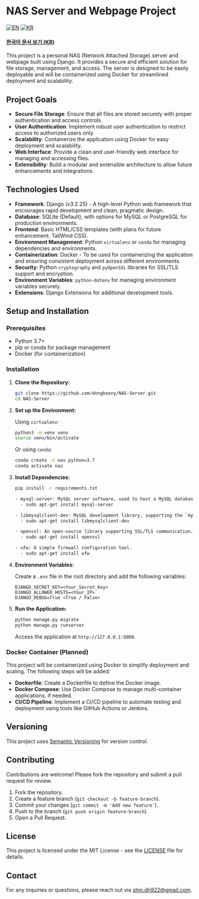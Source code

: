 # NAS Server and Webpage Project

[![EN](https://img.shields.io/badge/lang-en-blue.svg)](README.en.md) 
[![KR](https://img.shields.io/badge/lang-kr-red.svg)](README.md)

#### [한국어 문서 보기 (KR)](README.md)

This project is a personal NAS (Network Attached Storage) server and webpage built using Django. It provides a secure and efficient solution for file storage, management, and access. The server is designed to be easily deployable and will be containerized using Docker for streamlined deployment and scalability.

## Project Goals

- **Secure File Storage**: Ensure that all files are stored securely with proper authentication and access controls.
- **User Authentication**: Implement robust user authentication to restrict access to authorized users only.
- **Scalability**: Containerize the application using Docker for easy deployment and scalability.
- **Web Interface**: Provide a clean and user-friendly web interface for managing and accessing files.
- **Extensibility**: Build a modular and extensible architecture to allow future enhancements and integrations.

## Technologies Used

- **Framework**: Django (v3.2.25) - A high-level Python web framework that encourages rapid development and clean, pragmatic design.
- **Database**: SQLite (Default), with options for MySQL or PostgreSQL for production environments.
- **Frontend**: Basic HTML/CSS templates (with plans for future enhancement. TailWind CSS).
- **Environment Management**: Python `virtualenv` or `conda` for managing dependencies and environments.
- **Containerization**: Docker - To be used for containerizing the application and ensuring consistent deployment across different environments.
- **Security**: Python `cryptography` and `pyOpenSSL` libraries for SSL/TLS support and encryption.
- **Environment Variables**: `python-dotenv` for managing environment variables securely.
- **Extensions**: Django Extensions for additional development tools.

## Setup and Installation

### Prerequisites

- Python 3.7+
- pip or conda for package management
- Docker (for containerization)

### Installation

1. **Clone the Repository:**

    ```bash
    git clone https://github.com/dongkoony/NAS-Server.git
    cd NAS-Server
    ```

2. **Set up the Environment:**

    Using `virtualenv`:

    ```bash
    python3 -m venv venv
    source venv/bin/activate
    ```

    Or using `conda`:

    ```bash
    conda create -n nas python=3.7
    conda activate nas
    ```

3. **Install Dependencies:**

    ```bash
    pip install -r requirements.txt
    ```
    ```bash
    - mysql-server: MySQL server software, used to host a MySQL database server.
      - sudo apt-get install mysql-server
    
    - libmysqlclient-dev: MySQL development library, supporting the `mysqlclient` Python package for communication with the MySQL server.
      - sudo apt-get install libmysqlclient-dev
    
    - openssl: An open-source library supporting SSL/TLS communication.
      - sudo apt-get install openssl
    
    - ufw: A simple firewall configuration tool.
      - sudo apt-get install ufw
    ```
    
4. **Environment Variables:**

    Create a `.env` file in the root directory and add the following variables:

    ```plaintext
    DJANGO_SECRET_KEY=<Your_Secret_Key>
    DJANGO_ALLOWED_HOSTS=<Your_IP>
    DJANGO_DEBUG=True <True / False>
    ```

5. **Run the Application:**

    ```bash
    python manage.py migrate
    python manage.py runserver
    ```

    Access the application at `http://127.0.0.1:8000`.

### Docker Container (Planned)

This project will be containerized using Docker to simplify deployment and scaling. The following steps will be added:

- **Dockerfile**: Create a Dockerfile to define the Docker image.
- **Docker Compose**: Use Docker Compose to manage multi-container applications, if needed.
- **CI/CD Pipeline**: Implement a CI/CD pipeline to automate testing and deployment using tools like GitHub Actions or Jenkins.

## Versioning

This project uses [Semantic Versioning](https://semver.org/) for version control. 

## Contributing

Contributions are welcome! Please fork the repository and submit a pull request for review.

1. Fork the repository.
2. Create a feature branch (`git checkout -b feature-branch`).
3. Commit your changes (`git commit -m 'Add new feature'`).
4. Push to the branch (`git push origin feature-branch`).
5. Open a Pull Request.

## License

This project is licensed under the MIT License - see the [LICENSE](LICENSE) file for details.

## Contact

For any inquiries or questions, please reach out via [shin.dh922@gmail.com](mailto:shin.dh922@gmail.com).
